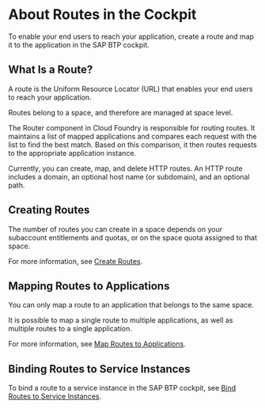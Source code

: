 <!-- loio4af288c9a7894650bea8b1d1d5de4f8b -->

# About Routes in the Cockpit

To enable your end users to reach your application, create a route and map it to the application in the SAP BTP cockpit.



## What Is a Route?

A route is the Uniform Resource Locator \(URL\) that enables your end users to reach your application.

Routes belong to a space, and therefore are managed at space level.

The Router component in Cloud Foundry is responsible for routing routes. It maintains a list of mapped applications and compares each request with the list to find the best match. Based on this comparison, it then routes requests to the appropriate application instance.

Currently, you can create, map, and delete HTTP routes. An HTTP route includes a domain, an optional host name \(or subdomain\), and an optional path.



<a name="loio4af288c9a7894650bea8b1d1d5de4f8b__section_srm_4mn_jcc"/>

## Creating Routes

The number of routes you can create in a space depends on your subaccount entitlements and quotas, or on the space quota assigned to that space.

For more information, see [Create Routes](create-routes-9fddeea.md).



<a name="loio4af288c9a7894650bea8b1d1d5de4f8b__section_aqj_2mn_jcc"/>

## Mapping Routes to Applications

You can only map a route to an application that belongs to the same space.

It is possible to map a single route to multiple applications, as well as multiple routes to a single application.

For more information, see [Map Routes to Applications](map-routes-to-applications-b25cf8a.md).



<a name="loio4af288c9a7894650bea8b1d1d5de4f8b__section_lqn_wv2_lcc"/>

## Binding Routes to Service Instances

To bind a route to a service instance in the SAP BTP cockpit, see [Bind Routes to Service Instances](bind-routes-to-service-instances-6826512.md).

